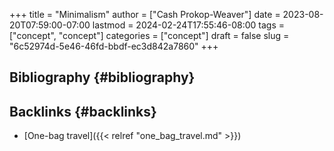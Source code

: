 +++
title = "Minimalism"
author = ["Cash Prokop-Weaver"]
date = 2023-08-20T07:59:00-07:00
lastmod = 2024-02-24T17:55:46-08:00
tags = ["concept", "concept"]
categories = ["concept"]
draft = false
slug = "6c52974d-5e46-46fd-bbdf-ec3d842a7860"
+++

## Bibliography {#bibliography}

<style>.csl-entry{text-indent: -1.5em; margin-left: 1.5em;}</style><div class="csl-bib-body">
</div>


## Backlinks {#backlinks}

-   [One-bag travel]({{< relref "one_bag_travel.md" >}})
